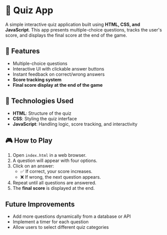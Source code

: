 # 📝 Quiz App

A simple interactive quiz application built using **HTML, CSS, and JavaScript**. This app presents multiple-choice questions, tracks the user's score, and displays the final score at the end of the game.

## 🚀 Features
- Multiple-choice questions
- Interactive UI with clickable answer buttons
- Instant feedback on correct/wrong answers
- **Score tracking system**
- **Final score display at the end of the game**

## 📌 Technologies Used
- **HTML**: Structure of the quiz
- **CSS**: Styling the quiz interface
- **JavaScript**: Handling logic, score tracking, and interactivity

## 🎮 How to Play
1. Open `index.html` in a web browser.
2. A question will appear with four options.
3. Click on an answer:
   - ✅ If correct, your score increases.
   - ❌ If wrong, the next question appears.
4. Repeat until all questions are answered.
5. The **final score** is displayed at the end.

## Future Improvements
- Add more questions dynamically from a database or API
- Implement a timer for each question
- Allow users to select different quiz categories
